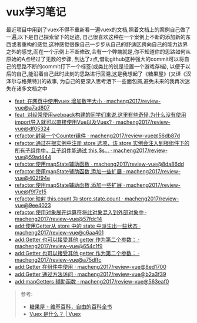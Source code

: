 # vux学习笔记

最近项目中用到了vuex不得不重新看一遍vuex的文档,照着文档上的案例自己做了一遍,以下是自己探索留下的足迹,
自己很喜欢这种在一个案例上不断的添加新的东西或者重构的感觉,这种感觉很像自己一步步从自己的舒适区跨向自己的能力边界之外的感觉,而在一个示例上不断修改,会有一个弊端就是,你不知道你的思路如何从原始的A点经过了无数的步骤,
到达了z点,借助github这种强大的commit可以将自己的思路不断的commit打下一个标签(或类比的说是设置一个游戏存档),
以便于以后的自己,能沿着自己此时此刻的思路进行回溯,这是我想起了《糖果屋》(又译《汉泽尔与格莱特》)的故事,
为自己的更深入思考洒下一些面包屑,避免未来的我再次迷失在诸多文档之中

* [feat: 在网页中使用vuex 增加数字大小 · macheng2017/review-vue@a7ad807](https://github.com/macheng2017/review-vue/commit/a7ad80725c60405940951eefd52d645d1cd9052e)
* [feat: 对经常使用webpack构建的同学们来说,这里有些奇怪,为什么没有使用import导入就可以直接使用Vue以及Vuex? · macheng2017/review-vue@df05324](https://github.com/macheng2017/review-vue/commit/df053245ef780e6c2283ad78f710d70053ef43af)
* [refactor:封装一个Counter组件 · macheng2017/review-vue@56db87d](https://github.com/macheng2017/review-vue/commit/56db87d20cc8678e2f370177a33b5a7cab08e9a7)
* [refactor:通过在根实例中注册 store 选项，该 store 实例会注入到根组件下的所有子组件中，且子组件能通过 this.$s… · macheng2017/review-vue@59ad444](https://github.com/macheng2017/review-vue/commit/59ad44498fe57e638aaa082fce22b44611959922)
* [refactor:使用mapState辅助函数 · macheng2017/review-vue@8da86dd](https://github.com/macheng2017/review-vue/commit/8da86dd343377fa91246a9fb00c39899490d5812)
* [refactor:使用mapState辅助函数,添加一些扩展 · macheng2017/review-vue@402f94e](https://github.com/macheng2017/review-vue/commit/402f94e734640218418c3cb788e3ba996768b18a)
* [refactor:使用mapState辅助函数,添加一些扩展 · macheng2017/review-vue@f9f7e15](https://github.com/macheng2017/review-vue/commit/f9f7e150288056c2c192965b6dc928d2354f73fa)
* [refactor:映射 this.count 为 store.state.count · macheng2017/review-vue@9ee4023](https://github.com/macheng2017/review-vue/commit/9ee4023d56fe34e18cd36a1caf0914b685bf1619)
* [refactor:使用对象展开运算符将此对象混入到外部对象中 · macheng2017/review-vue@57fdc14](https://github.com/macheng2017/review-vue/commit/57fdc148b698b3ea10532530e0d38963604865ba)
* [add:使用Getter从 store 中的 state 中派生出一些状态 · macheng2017/review-vue@c6aa401](https://github.com/macheng2017/review-vue/commit/c6aa401ff28d82fb7055586a0399f41a267d7b69)
* [add:Getter 也可以接受其他 getter 作为第二个参数： · macheng2017/review-vue@654c1f9](https://github.com/macheng2017/review-vue/commit/654c1f9031bfa884e9e35f35371385e3c922b7de)
* [add:Getter 也可以接受其他 getter 作为第二个参数： · macheng2017/review-vue@a75dffc](https://github.com/macheng2017/review-vue/commit/a75dffcbd8334967a1e9705cec5e6576c137e704)
* [add:Getter 在组件中使用 · macheng2017/review-vue@8ed1700](https://github.com/macheng2017/review-vue/commit/8ed170082f4f2fa9ccb922bc8422a39c161ca791)
* [add:Getter 通过方法访问 · macheng2017/review-vue@b2a3f39](https://github.com/macheng2017/review-vue/commit/b2a3f3998a7229bb252e94e5cf2bf1a71b2718a9)
* [add:mapGetters 辅助函数 · macheng2017/review-vue@563eaf0](https://github.com/macheng2017/review-vue/commit/563eaf0f5f109154020ddb3753a51f3819e3b4f3)

>参考:
> * [糖果屋 - 维基百科，自由的百科全书](https://zh.wikipedia.org/wiki/%E7%B3%96%E6%9E%9C%E5%B1%8B)
> * [Vuex 是什么？ | Vuex](https://vuex.vuejs.org/zh/)
